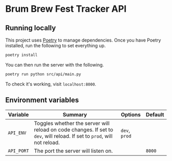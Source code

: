 # Brum Brew Fest Tracker API

## Running locally

This project uses [Poetry](https://python-poetry.org/) to manage dependencies.
Once you have Poetry installed, run the following to set everything up.

```sh
poetry install
```

You can then run the server with the following.

```sh
poetry run python src/api/main.py
```

To check it's working, visit `localhost:8000`.

## Environment variables

|Variable|Summary|Options|Default|
|-|-|-|-|
|`API_ENV`|Toggles whether the server will reload on code changes. If set to `dev`, will reload. If set to `prod`, will not reload.|`dev`, `prod`||
|`API_PORT`|The port the server will listen on.||`8000`|